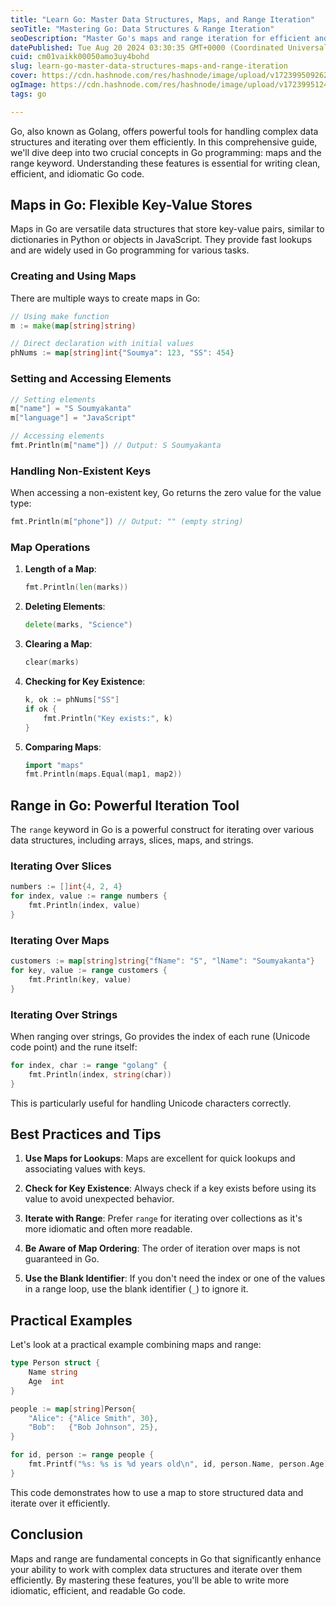 ```yaml
---
title: "Learn Go: Master Data Structures, Maps, and Range Iteration"
seoTitle: "Mastering Go: Data Structures & Range Iteration"
seoDescription: "Master Go's maps and range iteration for efficient and idiomatic data handling. This guide provides practical tips and examples for robust Go coding"
datePublished: Tue Aug 20 2024 03:30:35 GMT+0000 (Coordinated Universal Time)
cuid: cm01vaikk00050amo3uy4bohd
slug: learn-go-master-data-structures-maps-and-range-iteration
cover: https://cdn.hashnode.com/res/hashnode/image/upload/v1723995092626/4ce6fdd4-c2ce-4962-aa8c-da4906c821e3.png
ogImage: https://cdn.hashnode.com/res/hashnode/image/upload/v1723995124693/8b78e23c-42c7-4208-b90f-1d5007e37823.png
tags: go

---
```


Go, also known as Golang, offers powerful tools for handling complex data structures and iterating over them efficiently. In this comprehensive guide, we'll dive deep into two crucial concepts in Go programming: maps and the range keyword. Understanding these features is essential for writing clean, efficient, and idiomatic Go code.

## Maps in Go: Flexible Key-Value Stores

Maps in Go are versatile data structures that store key-value pairs, similar to dictionaries in Python or objects in JavaScript. They provide fast lookups and are widely used in Go programming for various tasks.

### Creating and Using Maps

There are multiple ways to create maps in Go:

```go
// Using make function
m := make(map[string]string)

// Direct declaration with initial values
phNums := map[string]int{"Soumya": 123, "SS": 454}
```

### Setting and Accessing Elements

```go
// Setting elements
m["name"] = "S Soumyakanta"
m["language"] = "JavaScript"

// Accessing elements
fmt.Println(m["name"]) // Output: S Soumyakanta
```

### Handling Non-Existent Keys

When accessing a non-existent key, Go returns the zero value for the value type:

```go
fmt.Println(m["phone"]) // Output: "" (empty string)
```

### Map Operations

1. **Length of a Map**:
    
    ```go
    fmt.Println(len(marks))
    ```
    
2. **Deleting Elements**:
    
    ```go
    delete(marks, "Science")
    ```
    
3. **Clearing a Map**:
    
    ```go
    clear(marks)
    ```
    
4. **Checking for Key Existence**:
    
    ```go
    k, ok := phNums["SS"]
    if ok {
        fmt.Println("Key exists:", k)
    }
    ```
    
5. **Comparing Maps**:
    
    ```go
    import "maps"
    fmt.Println(maps.Equal(map1, map2))
    ```
    

## Range in Go: Powerful Iteration Tool

The `range` keyword in Go is a powerful construct for iterating over various data structures, including arrays, slices, maps, and strings.

### Iterating Over Slices

```go
numbers := []int{4, 2, 4}
for index, value := range numbers {
    fmt.Println(index, value)
}
```

### Iterating Over Maps

```go
customers := map[string]string{"fName": "S", "lName": "Soumyakanta"}
for key, value := range customers {
    fmt.Println(key, value)
}
```

### Iterating Over Strings

When ranging over strings, Go provides the index of each rune (Unicode code point) and the rune itself:

```go
for index, char := range "golang" {
    fmt.Println(index, string(char))
}
```

This is particularly useful for handling Unicode characters correctly.

## Best Practices and Tips

1. **Use Maps for Lookups**: Maps are excellent for quick lookups and associating values with keys.
    
2. **Check for Key Existence**: Always check if a key exists before using its value to avoid unexpected behavior.
    
3. **Iterate with Range**: Prefer `range` for iterating over collections as it's more idiomatic and often more readable.
    
4. **Be Aware of Map Ordering**: The order of iteration over maps is not guaranteed in Go.
    
5. **Use the Blank Identifier**: If you don't need the index or one of the values in a range loop, use the blank identifier (`_`) to ignore it.
    

## Practical Examples

Let's look at a practical example combining maps and range:

```go
type Person struct {
    Name string
    Age  int
}

people := map[string]Person{
    "Alice": {"Alice Smith", 30},
    "Bob":   {"Bob Johnson", 25},
}

for id, person := range people {
    fmt.Printf("%s: %s is %d years old\n", id, person.Name, person.Age)
}
```

This code demonstrates how to use a map to store structured data and iterate over it efficiently.

## Conclusion

Maps and range are fundamental concepts in Go that significantly enhance your ability to work with complex data structures and iterate over them efficiently. By mastering these features, you'll be able to write more idiomatic, efficient, and readable Go code.